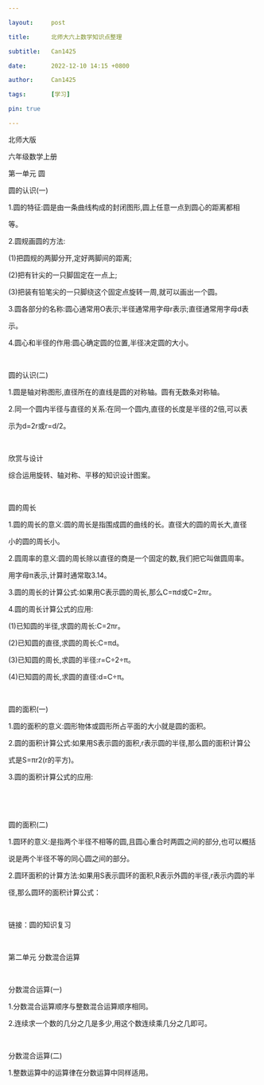 ```yaml
---

layout:     post

title:      北师大六上数学知识点整理

subtitle:   Can1425

date:       2022-12-10 14:15 +0800

author:     Can1425

tags:       [学习]

pin: true

---
```



北师大版

六年级数学上册



第一单元  圆



圆的认识(一)

1.圆的特征:圆是由一条曲线构成的封闭图形,圆上任意一点到圆心的距离都相

等。

2.圆规画圆的方法:

(1)把圆规的两脚分开,定好两脚间的距离;

(2)把有针尖的一只脚固定在一点上;

(3)把装有铅笔尖的一只脚绕这个固定点旋转一周,就可以画出一个圆。

3.圆各部分的名称:圆心通常用O表示;半径通常用字母r表示;直径通常用字母d表

示。

4.圆心和半径的作用:圆心确定圆的位置,半径决定圆的大小。

﻿

圆的认识(二)

1.圆是轴对称图形,直径所在的直线是圆的对称轴。圆有无数条对称轴。

2.同一个圆内半径与直径的关系:在同一个圆内,直径的长度是半径的2倍,可以表

示为d=2r或r=d/2。

﻿

欣赏与设计

综合运用旋转、轴对称、平移的知识设计图案。

﻿

圆的周长

1.圆的周长的意义:圆的周长是指围成圆的曲线的长。直径大的圆的周长大,直径

小的圆的周长小。

2.圆周率的意义:圆的周长除以直径的商是一个固定的数,我们把它叫做圆周率。

用字母π表示,计算时通常取3.14。

3.圆的周长的计算公式:如果用C表示圆的周长,那么C=πd或C=2πr。

4.圆的周长计算公式的应用:

(1)已知圆的半径,求圆的周长:C=2πr。

(2)已知圆的直径,求圆的周长:C=πd。

(3)已知圆的周长,求圆的半径:r=C÷2÷π。

(4)已知圆的周长,求圆的直径:d=C÷π。

﻿

圆的面积(一)

1.圆的面积的意义:圆形物体或圆形所占平面的大小就是圆的面积。

2.圆的面积计算公式:如果用S表示圆的面积,r表示圆的半径,那么圆的面积计算公

式是S=πr2(r的平方)。

3.圆的面积计算公式的应用:

﻿﻿

﻿

圆的面积(二)

1.圆环的意义:是指两个半径不相等的圆,且圆心重合时两圆之间的部分,也可以概括

说是两个半径不等的同心圆之间的部分。

2.圆环面积的计算方法:如果用S表示圆环的面积,R表示外圆的半径,r表示内圆的半

径,那么圆环的面积计算公式：

﻿﻿﻿﻿

链接：圆的知识复习﻿

﻿

第二单元  分数混合运算

﻿

分数混合运算(一)

1.分数混合运算顺序与整数混合运算顺序相同。

2.连续求一个数的几分之几是多少,用这个数连续乘几分之几即可。

﻿

分数混合运算(二)

1.整数运算中的运算律在分数运算中同样适用。
